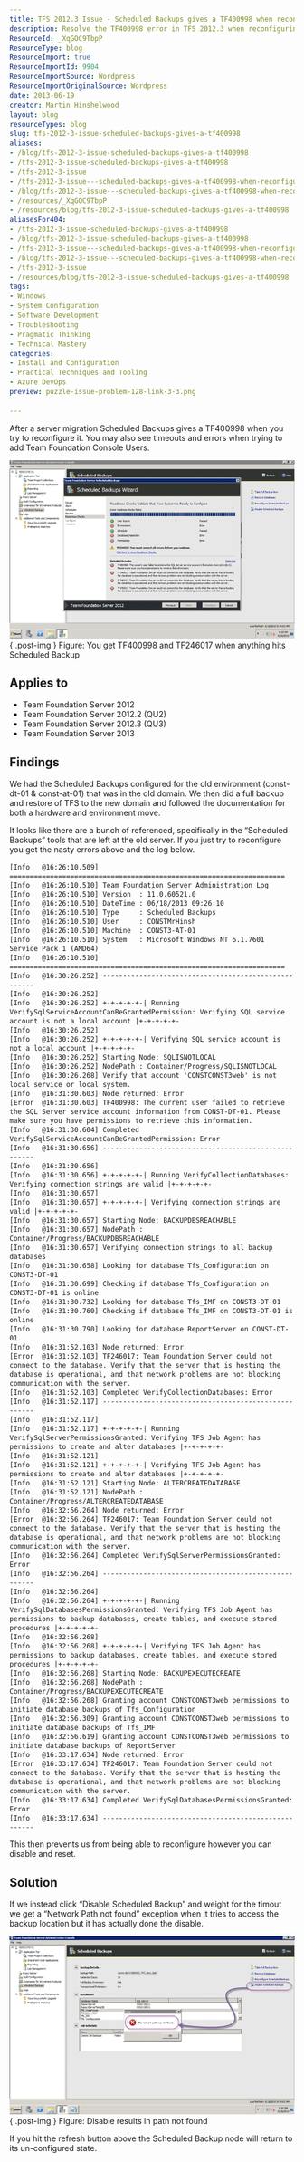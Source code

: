 ```yaml
---
title: TFS 2012.3 Issue - Scheduled Backups gives a TF400998 when reconfigured
description: Resolve the TF400998 error in TFS 2012.3 when reconfiguring Scheduled Backups after migration. Discover solutions to streamline your backup process!
ResourceId: _XqGOC9TbpP
ResourceType: blog
ResourceImport: true
ResourceImportId: 9904
ResourceImportSource: Wordpress
ResourceImportOriginalSource: Wordpress
date: 2013-06-19
creator: Martin Hinshelwood
layout: blog
resourceTypes: blog
slug: tfs-2012-3-issue-scheduled-backups-gives-a-tf400998
aliases:
- /blog/tfs-2012-3-issue-scheduled-backups-gives-a-tf400998
- /tfs-2012-3-issue-scheduled-backups-gives-a-tf400998
- /tfs-2012-3-issue
- /tfs-2012-3-issue---scheduled-backups-gives-a-tf400998-when-reconfigured
- /blog/tfs-2012-3-issue---scheduled-backups-gives-a-tf400998-when-reconfigured
- /resources/_XqGOC9TbpP
- /resources/blog/tfs-2012-3-issue-scheduled-backups-gives-a-tf400998
aliasesFor404:
- /tfs-2012-3-issue-scheduled-backups-gives-a-tf400998
- /blog/tfs-2012-3-issue-scheduled-backups-gives-a-tf400998
- /tfs-2012-3-issue---scheduled-backups-gives-a-tf400998-when-reconfigured
- /blog/tfs-2012-3-issue---scheduled-backups-gives-a-tf400998-when-reconfigured
- /tfs-2012-3-issue
- /resources/blog/tfs-2012-3-issue-scheduled-backups-gives-a-tf400998
tags:
- Windows
- System Configuration
- Software Development
- Troubleshooting
- Pragmatic Thinking
- Technical Mastery
categories:
- Install and Configuration
- Practical Techniques and Tooling
- Azure DevOps
preview: puzzle-issue-problem-128-link-3-3.png

---
```

After a server migration Scheduled Backups gives a TF400998 when you try to reconfigure it. You may also see timeouts and errors when trying to add Team Foundation Console Users.

![image](images/image-1-1.png "image")  
{ .post-img }
Figure: You get TF400998 and TF246017 when anything hits Scheduled Backup

## Applies to

- Team Foundation Server 2012
- Team Foundation Server 2012.2 (QU2)
- Team Foundation Server 2012.3 (QU3)
- Team Foundation Server 2013

## Findings

We had the Scheduled Backups configured for the old environment (const-dt-01 & const-at-01) that was in the old domain. We then did a full backup and restore of TFS to the new domain and followed the documentation for both a hardware and environment move.

It looks like there are a bunch of referenced, specifically in the “Scheduled Backups” tools that are left at the old server. If you just try to reconfigure you get the nasty errors above and the log below.

```
[Info   @16:26:10.509] ====================================================================
[Info   @16:26:10.510] Team Foundation Server Administration Log
[Info   @16:26:10.510] Version  : 11.0.60521.0
[Info   @16:26:10.510] DateTime : 06/18/2013 09:26:10
[Info   @16:26:10.510] Type     : Scheduled Backups
[Info   @16:26:10.510] User     : CONSTMrHinsh
[Info   @16:26:10.510] Machine  : CONST3-AT-01
[Info   @16:26:10.510] System   : Microsoft Windows NT 6.1.7601 Service Pack 1 (AMD64)
[Info   @16:26:10.510] ====================================================================
[Info   @16:30:26.252] -----------------------------------------------------
[Info   @16:30:26.252]
[Info   @16:30:26.252] +-+-+-+-+-| Running VerifySqlServiceAccountCanBeGrantedPermission: Verifying SQL service account is not a local account |+-+-+-+-+-
[Info   @16:30:26.252]
[Info   @16:30:26.252] +-+-+-+-+-| Verifying SQL service account is not a local account |+-+-+-+-+-
[Info   @16:30:26.252] Starting Node: SQLISNOTLOCAL
[Info   @16:30:26.252] NodePath : Container/Progress/SQLISNOTLOCAL
[Info   @16:30:26.268] Verify that account 'CONSTCONST3web' is not local service or local system.
[Info   @16:31:30.603] Node returned: Error
[Error  @16:31:30.603] TF400998: The current user failed to retrieve the SQL Server service account information from CONST-DT-01. Please make sure you have permissions to retrieve this information.
[Info   @16:31:30.604] Completed VerifySqlServiceAccountCanBeGrantedPermission: Error
[Info   @16:31:30.656] -----------------------------------------------------
[Info   @16:31:30.656]
[Info   @16:31:30.656] +-+-+-+-+-| Running VerifyCollectionDatabases: Verifying connection strings are valid |+-+-+-+-+-
[Info   @16:31:30.657]
[Info   @16:31:30.657] +-+-+-+-+-| Verifying connection strings are valid |+-+-+-+-+-
[Info   @16:31:30.657] Starting Node: BACKUPDBSREACHABLE
[Info   @16:31:30.657] NodePath : Container/Progress/BACKUPDBSREACHABLE
[Info   @16:31:30.657] Verifying connection strings to all backup databases
[Info   @16:31:30.658] Looking for database Tfs_Configuration on CONST3-DT-01
[Info   @16:31:30.699] Checking if database Tfs_Configuration on CONST3-DT-01 is online
[Info   @16:31:30.732] Looking for database Tfs_IMF on CONST3-DT-01
[Info   @16:31:30.760] Checking if database Tfs_IMF on CONST3-DT-01 is online
[Info   @16:31:30.790] Looking for database ReportServer on CONST-DT-01
[Info   @16:31:52.103] Node returned: Error
[Error  @16:31:52.103] TF246017: Team Foundation Server could not connect to the database. Verify that the server that is hosting the database is operational, and that network problems are not blocking communication with the server.
[Info   @16:31:52.103] Completed VerifyCollectionDatabases: Error
[Info   @16:31:52.117] -----------------------------------------------------
[Info   @16:31:52.117]
[Info   @16:31:52.117] +-+-+-+-+-| Running VerifySqlServerPermissionsGranted: Verifying TFS Job Agent has permissions to create and alter databases |+-+-+-+-+-
[Info   @16:31:52.121]
[Info   @16:31:52.121] +-+-+-+-+-| Verifying TFS Job Agent has permissions to create and alter databases |+-+-+-+-+-
[Info   @16:31:52.121] Starting Node: ALTERCREATEDATABASE
[Info   @16:31:52.121] NodePath : Container/Progress/ALTERCREATEDATABASE
[Info   @16:32:56.264] Node returned: Error
[Error  @16:32:56.264] TF246017: Team Foundation Server could not connect to the database. Verify that the server that is hosting the database is operational, and that network problems are not blocking communication with the server.
[Info   @16:32:56.264] Completed VerifySqlServerPermissionsGranted: Error
[Info   @16:32:56.264] -----------------------------------------------------
[Info   @16:32:56.264]
[Info   @16:32:56.264] +-+-+-+-+-| Running VerifySqlDatabasesPermissionsGranted: Verifying TFS Job Agent has permissions to backup databases, create tables, and execute stored procedures |+-+-+-+-+-
[Info   @16:32:56.268]
[Info   @16:32:56.268] +-+-+-+-+-| Verifying TFS Job Agent has permissions to backup databases, create tables, and execute stored procedures |+-+-+-+-+-
[Info   @16:32:56.268] Starting Node: BACKUPEXECUTECREATE
[Info   @16:32:56.268] NodePath : Container/Progress/BACKUPEXECUTECREATE
[Info   @16:32:56.268] Granting account CONSTCONST3web permissions to initiate database backups of Tfs_Configuration
[Info   @16:32:56.309] Granting account CONSTCONST3web permissions to initiate database backups of Tfs_IMF
[Info   @16:32:56.619] Granting account CONSTCONST3web permissions to initiate database backups of ReportServer
[Info   @16:33:17.634] Node returned: Error
[Error  @16:33:17.634] TF246017: Team Foundation Server could not connect to the database. Verify that the server that is hosting the database is operational, and that network problems are not blocking communication with the server.
[Info   @16:33:17.634] Completed VerifySqlDatabasesPermissionsGranted: Error
[Info   @16:33:17.634] -----------------------------------------------------
```

This then prevents us from being able to reconfigure however you can disable and reset.

## Solution

If we instead click “Disable Scheduled Backup” and weight for the timout we get a “Network Path not found” exception when it tries to access the backup location but it has actually done the disable.

![image](images/image1-2-2.png "image")  
{ .post-img }
Figure: Disable results in path not found

If you hit the refresh button above the Scheduled Backup node will return to its un-configured state.
